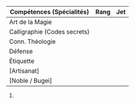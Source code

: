 | Compétences (Spécialités)                     | Rang  | Jet
| --------------------------------------------- | ----- | -------
| Art de la Magie                               |       |
| Calligraphie (Codes secrets)                  |       |
| Conn. Théologie                               |       |
| Défense                                       |       |
| Étiquette                                     |       |
| [Artisanat]                                   |       |
| [Noble / Bugei]                               |       |

1.